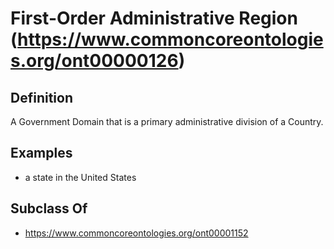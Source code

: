 # First-Order Administrative Region (https://www.commoncoreontologies.org/ont00000126)

## Definition
A Government Domain that is a primary administrative division of a Country.

## Examples
- a state in the United States

## Subclass Of
- https://www.commoncoreontologies.org/ont00001152

